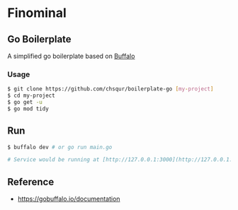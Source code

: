 # Finominal
## Go Boilerplate
A simplified go boilerplate based on [Buffalo](https://gobuffalo.io)
### Usage
```bash
$ git clone https://github.com/chsqur/boilerplate-go [my-project] 
$ cd my-project
$ go get -u
$ go mod tidy
```
## Run
```bash
$ buffalo dev # or go run main.go 

# Service would be running at [http://127.0.0.1:3000](http://127.0.0.1:3000) by default
```

## Reference
- https://gobuffalo.io/documentation